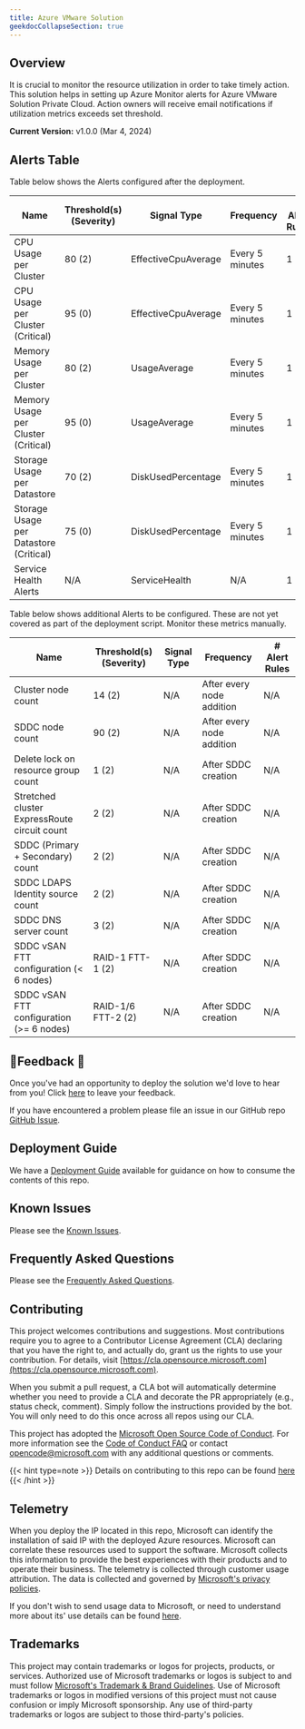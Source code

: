 ```yaml
---
title: Azure VMware Solution
geekdocCollapseSection: true
---
```


## Overview

It is crucial to monitor the resource utilization in order to take timely action. This solution helps in setting up Azure Monitor alerts for Azure VMware Solution Private Cloud. Action owners will receive email notifications if utilization metrics exceeds set threshold.

**Current Version:**
v1.0.0 (Mar 4, 2024)

## Alerts Table

Table below shows the Alerts configured after the deployment.

| Name                              | Threshold(s) (Severity) | Signal Type        | Frequency       | # Alert Rules |
|-----------------------------------|-------------------------|--------------------|-----------------|---------------|
| CPU Usage per Cluster             | 80 (2)                  | EffectiveCpuAverage| Every 5 minutes | 1             |
| CPU Usage per Cluster (Critical)  | 95 (0)                  | EffectiveCpuAverage| Every 5 minutes | 1             |
| Memory Usage per Cluster          | 80 (2)                  | UsageAverage       | Every 5 minutes | 1             |
| Memory Usage per Cluster (Critical) | 95 (0)                  | UsageAverage       | Every 5 minutes | 1             |
| Storage Usage per Datastore       | 70 (2)                  | DiskUsedPercentage | Every 5 minutes | 1             |
| Storage Usage per Datastore (Critical) | 75 (0)            | DiskUsedPercentage | Every 5 minutes | 1             |
| Service Health Alerts             | N/A                     | ServiceHealth      | N/A             | 1             |

Table below shows additional Alerts to be configured. These are not yet covered as part of the deployment script. Monitor these metrics manually.

| Name                              | Threshold(s) (Severity) | Signal Type        | Frequency       | # Alert Rules |
|-----------------------------------|-------------------------|--------------------|-----------------|---------------|
| Cluster node count             | 14 (2)                  | N/A| After every node addition | N/A             |
| SDDC node count             | 90 (2)                  | N/A| After every node addition | N/A             |
| Delete lock on resource group count             | 1 (2)                  | N/A| After SDDC creation | N/A             |
| Stretched cluster ExpressRoute circuit count             | 2 (2)                  | N/A| After SDDC creation | N/A             |
| SDDC (Primary + Secondary) count             | 2 (2)                  | N/A| After SDDC creation | N/A             |
| SDDC LDAPS Identity source count             | 2 (2)                  | N/A| After SDDC creation | N/A             |
| SDDC DNS server count             | 3 (2)                  | N/A| After SDDC creation | N/A             |
| SDDC vSAN FTT configuration (< 6 nodes)             | RAID-1 FTT-1 (2)                  | N/A| After SDDC creation | N/A             |
| SDDC vSAN FTT configuration (>= 6 nodes)             | RAID-1/6 FTT-2 (2)                  | N/A| After SDDC creation | N/A             |

## 📣Feedback 📣

Once you've had an opportunity to deploy the solution we'd love to hear from you! Click [here](https://aka.ms/alz/monitor/feedback) to leave your feedback.

If you have encountered a problem please file an issue in our GitHub repo [GitHub Issue](https://github.com/Azure/azure-monitor-baseline-alerts/issues).

## Deployment Guide

We have a [Deployment Guide](./deploy/deploy.md) available for guidance on how to consume the contents of this repo.

## Known Issues

Please see the [Known Issues](Known-Issues).

## Frequently Asked Questions

Please see the [Frequently Asked Questions](../avs/FAQ.md).

## Contributing

This project welcomes contributions and suggestions.
Most contributions require you to agree to a Contributor License Agreement (CLA)
declaring that you have the right to, and actually do, grant us the rights to use your contribution.
For details, visit [https://cla.opensource.microsoft.com](https://cla.opensource.microsoft.com).

When you submit a pull request, a CLA bot will automatically determine whether you need to provide
a CLA and decorate the PR appropriately (e.g., status check, comment).
Simply follow the instructions provided by the bot.
You will only need to do this once across all repos using our CLA.

This project has adopted the [Microsoft Open Source Code of Conduct](https://opensource.microsoft.com/codeofconduct/).
For more information see the [Code of Conduct FAQ](https://opensource.microsoft.com/codeofconduct/faq/) or
contact [opencode@microsoft.com](mailto:opencode@microsoft.com) with any additional questions or comments.

{{< hint type=note >}}
Details on contributing to this repo can be found [here](../../../contributing)
{{< /hint >}}

## Telemetry

When you deploy the IP located in this repo, Microsoft can identify the installation of said IP with the deployed Azure resources. Microsoft can correlate these resources used to support the software. Microsoft collects this information to provide the best experiences with their products and to operate their business. The telemetry is collected through customer usage attribution. The data is collected and governed by [Microsoft's privacy policies](https://www.microsoft.com/trustcenter).

If you don't wish to send usage data to Microsoft, or need to understand more about its' use details can be found [here](./Telemetry).

## Trademarks

This project may contain trademarks or logos for projects, products, or services.
Authorized use of Microsoft trademarks or logos is subject to and must follow
[Microsoft's Trademark & Brand Guidelines](https://www.microsoft.com/legal/intellectualproperty/trademarks/usage/general).
Use of Microsoft trademarks or logos in modified versions of this project must not cause confusion or imply Microsoft sponsorship.
Any use of third-party trademarks or logos are subject to those third-party's policies.
